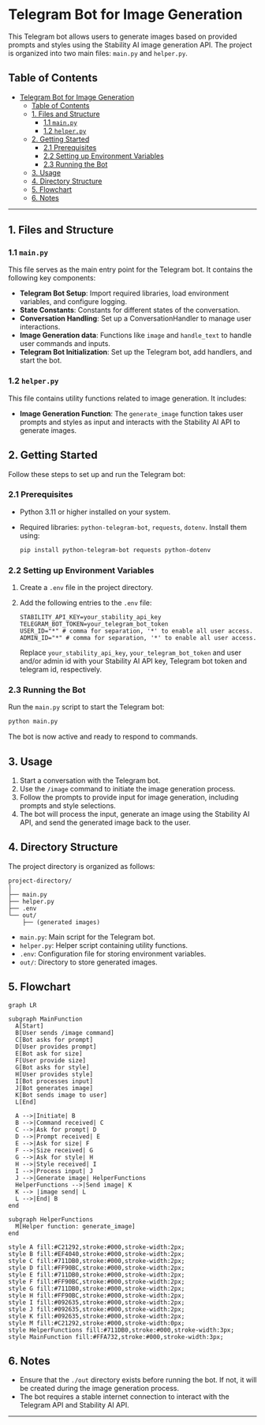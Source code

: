# Telegram Bot for Image Generation

This Telegram bot allows users to generate images based on provided prompts and styles using the Stability AI image generation API. The project is organized into two main files: `main.py` and `helper.py`.

## Table of Contents

- [Telegram Bot for Image Generation](#telegram-bot-for-image-generation)
  - [Table of Contents](#table-of-contents)
  - [1. Files and Structure](#1-files-and-structure)
    - [1.1 `main.py`](#11-mainpy)
    - [1.2 `helper.py`](#12-helperpy)
  - [2. Getting Started](#2-getting-started)
    - [2.1 Prerequisites](#21-prerequisites)
    - [2.2 Setting up Environment Variables](#22-setting-up-environment-variables)
    - [2.3 Running the Bot](#23-running-the-bot)
  - [3. Usage](#3-usage)
  - [4. Directory Structure](#4-directory-structure)
  - [5. Flowchart](#5-flowchart)
  - [6. Notes](#6-notes)

---

## 1. Files and Structure

### 1.1 `main.py`

This file serves as the main entry point for the Telegram bot. It contains the following key components:

- **Telegram Bot Setup**: Import required libraries, load environment variables, and configure logging.
- **State Constants**: Constants for different states of the conversation.
- **Conversation Handling**: Set up a ConversationHandler to manage user interactions.
- **Image Generation data**: Functions like `image` and `handle_text` to handle user commands and inputs.
- **Telegram Bot Initialization**: Set up the Telegram bot, add handlers, and start the bot.

### 1.2 `helper.py`

This file contains utility functions related to image generation. It includes:

- **Image Generation Function**: The `generate_image` function takes user prompts and styles as input and interacts with the Stability AI API to generate images.

## 2. Getting Started

Follow these steps to set up and run the Telegram bot:

### 2.1 Prerequisites

- Python 3.11 or higher installed on your system.

- Required libraries: `python-telegram-bot`, `requests`, `dotenv`. Install them using:
  
  ```bash
  pip install python-telegram-bot requests python-dotenv
  ```

### 2.2 Setting up Environment Variables

1. Create a `.env` file in the project directory.

2. Add the following entries to the `.env` file:
   
   ```dotenv
   STABILITY_API_KEY=your_stability_api_key
   TELEGRAM_BOT_TOKEN=your_telegram_bot_token
   USER_ID="*" # comma for separation, '*' to enable all user access.
   ADMIN_ID="*" # comma for separation, '*' to enable all user access.
   ```
   
    Replace `your_stability_api_key`, `your_telegram_bot_token` and user and/or admin id  with your Stability AI API key, Telegram bot token and telegram id, respectively.

### 2.3 Running the Bot

Run the `main.py` script to start the Telegram bot:

```bash
python main.py
```

The bot is now active and ready to respond to commands.

## 3. Usage

1. Start a conversation with the Telegram bot.
2. Use the `/image` command to initiate the image generation process.
3. Follow the prompts to provide input for image generation, including prompts and style selections.
4. The bot will process the input, generate an image using the Stability AI API, and send the generated image back to the user.

## 4. Directory Structure

The project directory is organized as follows:

```plaintext
project-directory/
│
├── main.py
├── helper.py
├── .env
└── out/
    ├── (generated images)
```

- `main.py`: Main script for the Telegram bot.
- `helper.py`: Helper script containing utility functions.
- `.env`: Configuration file for storing environment variables.
- `out/`: Directory to store generated images.

## 5. Flowchart

```mermaid
graph LR

subgraph MainFunction
  A[Start]
  B[User sends /image command]
  C[Bot asks for prompt]
  D[User provides prompt]
  E[Bot ask for size]
  F[User provide size]
  G[Bot asks for style]
  H[User provides style]
  I[Bot processes input]
  J[Bot generates image]
  K[Bot sends image to user]
  L[End]

  A -->|Initiate| B
  B -->|Command received| C
  C -->|Ask for prompt| D
  D -->|Prompt received| E
  E -->|Ask for size| F
  F -->|Size received| G
  G -->|Ask for style| H
  H -->|Style received| I
  I -->|Process input| J
  J -->|Generate image| HelperFunctions
  HelperFunctions -->|Send image| K
  K --> |image send| L
  L -->|End| B
end

subgraph HelperFunctions
  M[Helper function: generate_image]
end

style A fill:#C21292,stroke:#000,stroke-width:2px;
style B fill:#EF4040,stroke:#000,stroke-width:2px;
style C fill:#711DB0,stroke:#000,stroke-width:2px;
style D fill:#FF90BC,stroke:#000,stroke-width:2px;
style E fill:#711DB0,stroke:#000,stroke-width:2px;
style F fill:#FF90BC,stroke:#000,stroke-width:2px;
style G fill:#711DB0,stroke:#000,stroke-width:2px;
style H fill:#FF90BC,stroke:#000,stroke-width:2px;
style I fill:#092635,stroke:#000,stroke-width:2px;
style J fill:#092635,stroke:#000,stroke-width:2px;
style K fill:#092635,stroke:#000,stroke-width:2px;
style M fill:#C21292,stroke:#000,stroke-width:0px;
style HelperFunctions fill:#711DB0,stroke:#000,stroke-width:3px;
style MainFunction fill:#FFA732,stroke:#000,stroke-width:3px;
```

## 6. Notes

- Ensure that the `./out` directory exists before running the bot. If not, it will be created during the image generation process.
- The bot requires a stable internet connection to interact with the Telegram API and Stability AI API.

---
